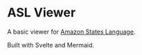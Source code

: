 # ASL Viewer

A basic viewer for [Amazon States Language](https://docs.aws.amazon.com/step-functions/latest/dg/concepts-amazon-states-language.html).

Built with Svelte and Mermaid.
